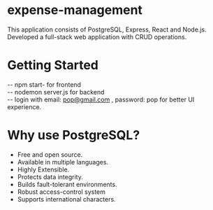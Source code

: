 # expense-management
This application consists of PostgreSQL, Express, React and Node.js. Developed a full-stack web application with CRUD operations.

# Getting Started
 -- npm start- for frontend <br />
 -- nodemon server.js for backend <br />
 -- login with email: pop@gmail.com , password: pop for better UI experience.

# Why use PostgreSQL?

- Free and open source.
- Available in multiple languages.
- Highly Extensible.
- Protects data integrity.
- Builds fault-tolerant environments.
- Robust access-control system
- Supports international characters.
